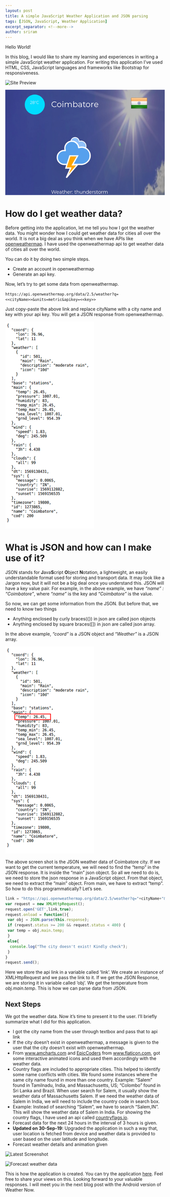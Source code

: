 ```yaml
---
layout: post
title: A simple JavaScript Weather Application and JSON parsing
tags: [JSON, JavaScript, Weather Application]
excerpt_separator: <!--more-->
author: sriram
---
```


Hello World!

In this blog, I would like to share my learning and experiences in writing a simple JavaScript weather application. For writing this application I’ve used HTML, CSS, JavaScript languages and frameworks like Bootstrap for responsiveness.

![Site Preview](../assets/img/Weather_now/pic1.gif "A preview of application")

![Site Preview Coimbatore](../assets/img/Weather_now/pic2.gif "Logo Title Text 1")

# How do I get weather data?

Before getting into the application, let me tell you how I got the weather data. You might wonder how I could get weather data for cities all over the world. It is not a big deal as you think when we have APIs like <a href="https://openweathermap.org/">openweathermap</a>. I have used the openweathermap api to get weather data of cities all over the world.

You can do it by doing two simple steps.
- Create an account in openweathermap
- Generate an api key.

Now, let’s try to get some data from openweathermap.

`
https://api.openweathermap.org/data/2.5/weather?q=<<cityName>>&units=metric&apikey=<<key>>
`

Just copy-paste the above link and replace cityName with a city name and key with your api key. You will get a JSON response from openweathermap.

![Sample JSON response](../assets/img/Weather_now/pic3.png "A sample JSON response")

# What is JSON and how can I make use of it?

JSON stands for **J**ava**S**cript **O**bject **N**otation, a lightweight, an easily understandable format used for storing and transport data. It may look like a Jargon now, but it will not be a big deal once you understand this. JSON will have a key value pair. For example, in the above example, we have *“name” : “Coimbatore”*, where *“name”* is the key and *“Coimbatore”* is the value.

So now, we can get some information from the JSON. But before that, we need to know two things

- Anything enclosed by curly braces({}) in json are called json objects
- Anything enclosed by square braces([]) in json are called json array.

In the above example, *“coord”* is a JSON object and *“Weather”* is a JSON array.

![Sample JSON response](../assets/img/Weather_now/pic4.png "Weather data of Coimbatore, highlighted temperature")

The above screen shot is the JSON weather data of Coimbatore city. If we want to get the current temperature, we will need to find the “temp” in the JSON response. It is inside the “main” json object. So all we need to do is, we need to store the json response in a JavaScript object. From that object, we need to extract the “main” object. From main, we have to extract “temp”. So how to do this programmatically? Let’s see.

```javascript
link = "https://api.openweathermap.org/data/2.5/weather?q="+cityName+"&units=metric&apikey="+key;
var request = new XMLHttpRequest();
request.open('GET',link,true);
request.onload = function(){
 var obj = JSON.parse(this.response);
 if (request.status >= 200 && request.status < 400) {
 var temp = obj.main.temp;
 }
 else{
  console.log("The city doesn't exist! Kindly check");
 }
}
request.send();
```

Here we store the api link in a variable called ‘link’. We create an instance of XMLHttpRequest and we pass the link to it. If we get the JSON Response, we are storing it in variable called ‘obj’. We get the temperature from *obj.main.temp*. This is how we can parse data from JSON.

## Next Steps

We got the weather data. Now it’s time to present it to the user. I’ll briefly summarize what I did for this application.
- I got the city name from the user through textbox and pass that to api link
- If the city doesn’t exist in openweathermap, a message is given to the user that the city doesn’t exist with openweathermap.
- From <a href="https://www.amcharts.com/free-animated-svg-weather-icons/">www.amcharts.com</a> and <a href="https://www.flaticon.com/authors/epiccoders">EpicCoders</a> from <a href="https://www.flaticon.com/">www.flaticon.com</a>, got some interactive animated icons and used them accordingly with the weather data.
- Country flags are included to appropriate cities. This helped to identify some name conflicts with cities. We found some instances where the same city name found in more than one country. Example: “Salem” found in Tamilnadu, India, and Massachusetts, US; “Colombo” found in Sri Lanka and Brazil. When user search for Salem, it usually show the weather data of Massachusetts Salem. If we need the weather data of Salem in India, we will need to include the country code in search box.
- Example: Instead of searching “Salem”, we have to search “Salem,IN”. This will show the weather data of Salem in India. For showing the country flags, I have used an api called <a href="https://www.countryflags.io/">countryflags.io</a>.
- Forecast data for the next 24 hours in the interval of 3 hours is given.
- **Updated on 30-Sep-19:** Upgraded the application in such a way that, user location is fetched from device and weather data is provided to user based on the user latitude and longitude.
- Forecast weather details and animation given

![Latest Screenshot]({{site.url}}/assets/img/Weather_now/pic5.png)

![Forecast weather data]({{site.url}}/assets/img/Weather_now/pic6.gif)

This is how the application is created. You can try the application <a href="http://sriram23.github.io/Weather-Now">here</a>. Feel free to share your views on this. Looking forward to your valuable responses. I will meet you in the next blog post with the Android version of Weather Now.